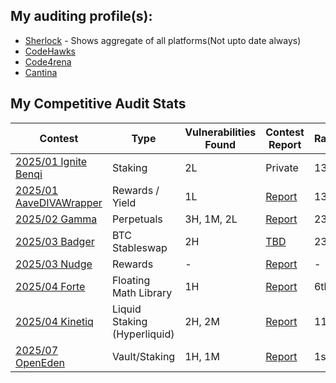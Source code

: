 ## My auditing profile(s):
- [Sherlock](https://audits.sherlock.xyz/watson/Riceee) - Shows aggregate of all platforms(Not upto date always)
- [CodeHawks](https://profiles.cyfrin.io/u/riceee)
- [Code4rena](https://code4rena.com/@Riceee)
- [Cantina](https://cantina.xyz/u/Riceee)


## My Competitive Audit Stats
| Contest      | Type | Vulnerabilities Found | Contest Report | Rankings |
|--------------|-----------|-------------|----------|-----------------|
| [2025/01 Ignite Benqi](https://codehawks.cyfrin.io/c/2025-01-benqi/results)| Staking   | 2L | Private | 13th |
| [2025/01 AaveDIVAWrapper](https://codehawks.cyfrin.io/c/2025-01-diva/results)|Rewards / Yield|1L| [Report](./My_Audit_Findings/DivaWrapper-Audit.md)| 13th |
| [2025/02 Gamma](https://codehawks.cyfrin.io/c/2025-02-gamma/results) | Perpetuals | 3H, 1M, 2L | [Report](./My_Audit_Findings/2025-02-Liquidity-Management.md) | 23rd |
| [2025/03 Badger](https://cantina.xyz/competitions/f57ffb47-0ded-4f04-bcec-ecd7d47fad58/leaderboard)| BTC Stableswap | 2H | [TBD]() | 23rd |
| [2025/03 Nudge](https://code4rena.com/audits/2025-03-nudgexyz)| Rewards | - | [Report](https://code4rena.com/reports/2025-03-nudgexyz) | - |
| [2025/04 Forte](https://code4rena.com/audits/2025-04-forte-float128-solidity-library)| Floating Math Library | 1H | [Report](https://code4rena.com/reports/2025-04-forte-float128-solidity-library) | 6th |
| [2025/04 Kinetiq](https://code4rena.com/audits/2025-04-kinetiq)| Liquid Staking (Hyperliquid) | 2H, 2M | [Report](https://code4rena.com/reports/2025-04-kinetiq) | 11th |
| [2025/07 OpenEden](https://hackenproof.com/audit-programs/openeden-smart-contract-audit-contest)| Vault/Staking | 1H, 1M | [Report](https://hackenproof.com/audit-programs/openeden-smart-contract-audit-contest?tab=reports) | 1st |
